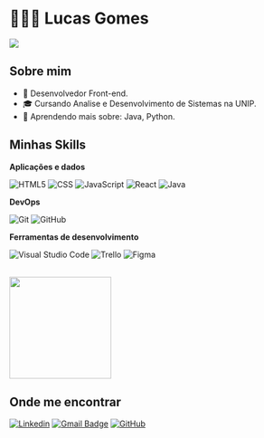 # 👩🏻‍💻 Lucas Gomes

![](https://komarev.com/ghpvc/?username=lucasgomes18&color=006bed)

## Sobre mim

- 💼 Desenvolvedor Front-end.
- 🎓 Cursando Analise e Desenvolvimento de Sistemas na UNIP.
- 🌱 Aprendendo mais sobre: Java, Python.

## Minhas Skills

**Aplicações e dados**

![HTML5](https://img.shields.io/badge/-HTML5-333333?style=flat&logo=HTML5)
![CSS](https://img.shields.io/badge/-CSS-333333?style=flat&logo=CSS3&logoColor=1572B6)
![JavaScript](https://img.shields.io/badge/-JavaScript-333333?style=flat&logo=javascript)
![React](https://img.shields.io/badge/-React-333333?style=flat&logo=react)
![Java](https://img.shields.io/badge/-Java-333333?style=flat&logo=Java&logoColor=007396)

**DevOps**

![Git](https://img.shields.io/badge/-Git-333333?style=flat&logo=git)
![GitHub](https://img.shields.io/badge/-GitHub-333333?style=flat&logo=github)

**Ferramentas de desenvolvimento**

![Visual Studio Code](https://img.shields.io/badge/-Visual%20Studio%20Code-333333?style=flat&logo=visual-studio-code&logoColor=007ACC)
![Trello](https://img.shields.io/badge/-Trello-333333?style=flat&logo=trello&logoColor=007ACC)
![Figma](https://img.shields.io/badge/-Figma-333333?style=flat&logo=figma&logoColor=007ACC)

<br/>

<a href="https://github.com/lucasgomes18" title="Perfil de Lucas Gomes">
  <img height="180em" src="https://github-readme-stats.vercel.app/api?username=lucasgomes18&theme=dracula&show_icons=true" />
</a>

## Onde me encontrar

[![Linkedin](https://img.shields.io/badge/-lucasgomes18-blue?style=flat-square&logo=Linkedin&logoColor=white&link=https://www.linkedin.com/in/lucasgomes18/)](https://www.linkedin.com/in/lucasgomes18/)
[![Gmail Badge](https://img.shields.io/badge/-techlucasgomes@gmail.com-006bed?style=flat-square&logo=Gmail&logoColor=white&link=mailto:techlucasgomes@gmail.com)](techlucasgomes@gmail.com)
[![GitHub](https://img.shields.io/github/followers/lucasgomes18?label=follow&style=social)](https://www.linkedin.com/in/lucasgomes18/)

